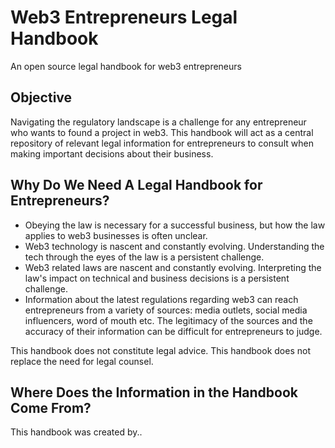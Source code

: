 # Web3 Entrepreneurs Legal Handbook
An open source legal handbook for web3 entrepreneurs

## Objective
Navigating the regulatory landscape is a challenge for any entrepreneur who wants to found a project in web3. This handbook will act as a central repository of relevant legal information for entrepreneurs to consult when making important decisions about their business. 

## Why Do We Need A Legal Handbook for Entrepreneurs?
- Obeying the law is necessary for a successful business, but how the law applies to web3 businesses is often unclear. 
- Web3 technology is nascent and constantly evolving. Understanding the tech through the eyes of the law is a persistent challenge. 
- Web3 related laws are nascent and constantly evolving. Interpreting the law's impact on technical and business decisions is a persistent challenge.    
- Information about the latest regulations regarding web3 can reach entrepreneurs from a variety of sources: media outlets, social media influencers, word of mouth etc. The legitimacy of the sources and the accuracy of their information can be difficult for entrepreneurs to judge.  

This handbook does not constitute legal advice. This handbook does not replace the need for legal counsel. 

## Where Does the Information in the Handbook Come From?
This handbook was created by..
